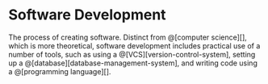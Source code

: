 # Software Development

The process of creating software. Distinct from @[computer science][], which is
more theoretical, software development includes practical use of a number of tools,
such as using a @[VCS][version-control-system], setting up a @[database][database-management-system],
and writing code using a @[programming language][].

